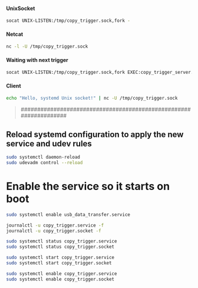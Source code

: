 #### UnixSocket

```bash
socat UNIX-LISTEN:/tmp/copy_trigger.sock,fork -
```

#### Netcat
```bash
nc -l -U /tmp/copy_trigger.sock
```
#### Waiting with next trigger
```bash
socat UNIX-LISTEN:/tmp/copy_trigger.sock,fork EXEC:copy_trigger_server.sh
```

#### Client
```bash
echo "Hello, systemd Unix socket!" | nc -U /tmp/copy_trigger.sock
```
> ##################################################################











## Reload systemd configuration to apply the new service and udev rules
```bash
sudo systemctl daemon-reload
sudo udevadm control --reload
```

# Enable the service so it starts on boot
```bash
sudo systemctl enable usb_data_transfer.service
```

```bash
journalctl -u copy_trigger.service -f
journalctl -u copy_trigger.socket -f

sudo systemctl status copy_trigger.service
sudo systemctl status copy_trigger.socket

sudo systemctl start copy_trigger.service
sudo systemctl start copy_trigger.socket

sudo systemctl enable copy_trigger.service
sudo systemctl enable copy_trigger.socket
```